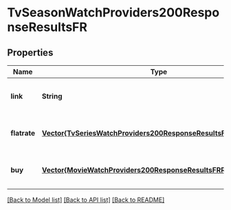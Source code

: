 # TvSeasonWatchProviders200ResponseResultsFR


## Properties
Name | Type | Description | Notes
------------ | ------------- | ------------- | -------------
**link** | **String** |  | [optional] [default to nothing]
**flatrate** | [**Vector{TvSeriesWatchProviders200ResponseResultsFRFlatrateInner}**](TvSeriesWatchProviders200ResponseResultsFRFlatrateInner.md) |  | [optional] [default to nothing]
**buy** | [**Vector{MovieWatchProviders200ResponseResultsFRRentInner}**](MovieWatchProviders200ResponseResultsFRRentInner.md) |  | [optional] [default to nothing]


[[Back to Model list]](../README.md#models) [[Back to API list]](../README.md#api-endpoints) [[Back to README]](../README.md)


